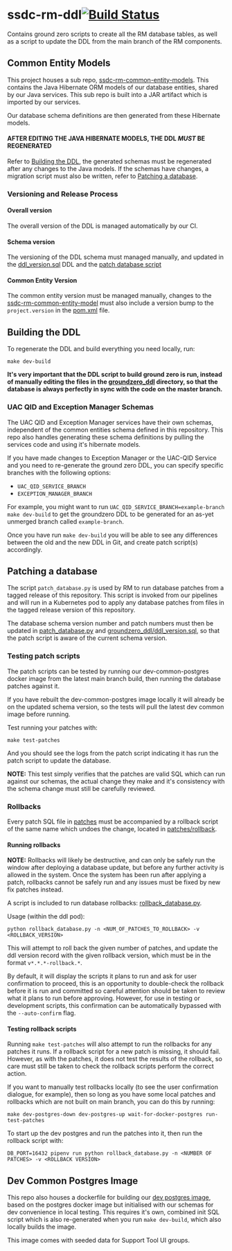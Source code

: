 # ssdc-rm-ddl[![Build Status](https://travis-ci.com/ONSdigital/ssdc-rm-ddl.svg?branch=main)](https://travis-ci.com/ONSdigital/ssdc-rm-ddl)

Contains ground zero scripts to create all the RM database tables, as well as a script to update the DDL from the main
branch of the RM components.

## Common Entity Models

This project houses a sub repo, [ssdc-rm-common-entity-models](ssdc-rm-common-entity-model). This contains the Java
Hibernate ORM models of our database entities, shared by our Java services. This sub repo is built into a JAR artifact
which is imported by our services.

Our database schema definitions are then generated from these Hibernate models.

#### AFTER EDITING THE JAVA HIBERNATE MODELS, THE DDL _MUST_ BE REGENERATED

Refer to [Building the DDL](#building-the-ddl), the generated schemas must be regenerated after any changes to the Java
models. If the schemas have changes, a migration script must also be written, refer
to [Patching a database](#patching-a-database).

### Versioning and Release Process

#### Overall version

The overall version of the DDL is managed automatically by our CI.

#### Schema version

The versioning of the DDL schema must managed manually, and updated in
the [ddl_version.sql](groundzero_ddl/ddl_version.sql) DDL and the [patch database script](patch_database.py)

#### Common Entity Version

The common entity version must be managed manually, changes to
the [ssdc-rm-common-entity-model](ssdc-rm-common-entity-model) must also include a version bump to the `project.version`
in the [pom.xml](ssdc-rm-common-entity-model/pom.xml) file.

## Building the DDL

To regenerate the DDL and build everything you need locally, run:

```shell
make dev-build
```

**It's very important that the DDL script to build ground zero is run, instead of manually editing the files in
the [groundzero_ddl](groundzero_ddl) directory, so that the database is always perfectly in sync with the code on the
master branch.**

### UAC QID and Exception Manager Schemas

The UAC QID and Exception Manager services have their own schemas, independent of the common entities schema defined in
this repository. This repo also handles generating these schema definitions by pulling the services code and using it's
hibernate models.

If you have made changes to Exception Manager or the UAC-QID Service and you need to re-generate the ground zero DDL,
you can specify specific branches with the following options:

- `UAC_QID_SERVICE_BRANCH`
- `EXCEPTION_MANAGER_BRANCH`

For example, you might want to run `UAC_QID_SERVICE_BRANCH=example-branch make dev-build` to get the groundzero DDL to
be generated for an as-yet unmerged branch called `example-branch`.

Once you have run `make dev-build` you will be able to see any differences between the old and the new DDL in Git, and
create patch script(s) accordingly.

## Patching a database

The script `patch_database.py` is used by RM to run database patches from a tagged release of this repository. This
script is invoked from our pipelines and will run in a Kubernetes pod to apply any database patches from files in the
tagged release version of this repository.

The database schema version number and patch numbers must then be updated in [patch_database.py](patch_database.py)
and [groundzero_ddl/ddl_version.sql](groundzero_ddl/ddl_version.sql), so that the patch script is aware of the current schema version.

### Testing patch scripts

The patch scripts can be tested by running our dev-common-postgres docker image from the latest main branch build, then
running the database patches against it.

If you have rebuilt the dev-common-postgres image locally it will already be on the updated schema version, so the tests
will pull the latest dev common image before running.

Test running your patches with:

```shell
make test-patches
```

And you should see the logs from the patch script indicating it has run the patch script to update the database.

**NOTE:** This test simply verifies that the patches are valid SQL which can run against our schemas, the actual change
they make and it's consistency with the schema change must still be carefully reviewed.

### Rollbacks

Every patch SQL file in [patches](patches) must be accompanied by a rollback script of the same name which undoes the
change, located in [patches/rollback](patches/rollback).

#### Running rollbacks

**NOTE:** Rollbacks will likely be destructive, and can only be safely run the window after deploying a database update,
but before any further activity is allowed in the system. Once the system has been run after applying a patch, rollbacks
cannot be safely run and any issues must be fixed by new fix patches instead.

A script is included to run database rollbacks: [rollback_database.py](rollback_database.py).

Usage (within the ddl pod):

```shell
python rollback_database.py -n <NUM_OF_PATCHES_TO_ROLLBACK> -v <ROLLBACK_VERSION>
```

This will attempt to roll back the given number of patches, and update the ddl version record with the given rollback
version, which must be in the format `v*.*.*-rollback.*`.

By default, it will display the scripts it plans to run and ask for user confirmation to proceed, this is an opportunity
to double-check the rollback before it is run and committed so careful attention should be taken to review what it plans
to run before approving. However, for use in testing or development scripts, this confirmation can be automatically
bypassed with the `--auto-confirm` flag.

#### Testing rollback scripts

Running `make test-patches` will also attempt to run the rollbacks for any patches it runs. If a rollback script for a
new patch is missing, it should fail. However, as with the patches, it does not test the results of the rollback, so
care must still be taken to check the rollback scripts perform the correct action.

If you want to manually test rollbacks locally (to see the user confirmation dialogue, for example), then so long as you
have some local patches and rollbacks which are not built on main branch, you can do this by running:

```shell
make dev-postgres-down dev-postgres-up wait-for-docker-postgres run-test-patches
```

To start up the dev postgres and run the patches into it, then run the rollback script with:

```shell
DB_PORT=16432 pipenv run python rollback_database.py -n <NUMBER OF PATCHES> -v <ROLLBACK VERSION>
```

## Dev Common Postgres Image

This repo also houses a dockerfile for building our [dev postgres image](dev-common-postgres-image), based on the
postgres docker image but initialised with our schemas for dev convenience in local testing. This requires it's own,
combined init SQL script which is also re-generated when you run `make dev-build`, which also locally builds the image.

This image comes with seeded data for Support Tool UI groups.
